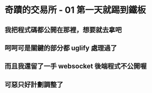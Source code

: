 # 奇蹟的交易所 - 01 第一天就踢到鐵板 #

## 我把程式碼都公開在那裡，想要就去拿吧 ##

## 呵呵可是關鍵的部分都 uglify 處理過了 ##

## 而且我還留了一手 websocket 後端程式不公開喔 ##

## 可惡只好計劃調整了 ##

